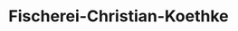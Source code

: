 ---
title: "Fischerei-Christian-Koethke"
url: /gorleben/fischerei-christian-koethke/
shop: Fisch
---